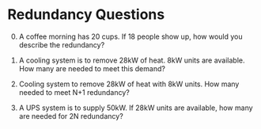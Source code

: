 # Redundancy Questions

0. A coffee morning has 20 cups.
If 18 people show up, how would you describe the redundancy? 

1. A cooling system is to remove 28kW of heat.
8kW units are available. 
How many are needed to meet this demand? 

2. Cooling system to remove 28kW of heat with 8kW units.
How many needed to meet N+1 redundancy? 

3. A UPS system is to supply 50kW.
If 28kW units are available, 
how many are needed for 2N redundancy?

